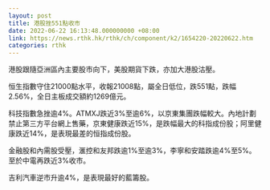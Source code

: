 ```yaml
---
layout: post
title: 港股挫551點收市
date: 2022-06-22 16:13:48.000000000 +08:00
link: https://news.rthk.hk/rthk/ch/component/k2/1654220-20220622.htm
categories: rthk
---
```


港股跟隨亞洲區內主要股市向下，美股期貨下跌，亦加大港股沽壓。

恒生指數守住21000點水平，收報21008點，屬全日低位，跌551點，跌幅2.56%，全日主板成交額約1269億元。

科技指數急挫逾4%。ATMXJ跌近3%至逾6%，以京東集團跌幅較大。內地計劃禁止第三方平台網上售藥，京東健康跌近15%，是跌幅最大的科指成份股；阿里健康跌近14%，是表現最差的恒指成份股。

金融股和內需股受壓，滙控和友邦跌逾1%至逾3%，李寧和安踏跌逾4%至5%。至於中電再跌近3%收市。

吉利汽車逆市升逾4%，是表現最好的藍籌股。
